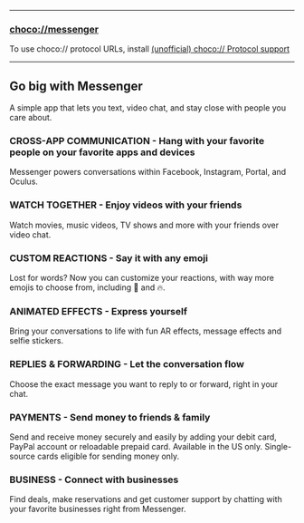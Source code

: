 
---
### [choco://messenger](choco://messenger)
To use choco:// protocol URLs, install [(unofficial) choco:// Protocol support](https://chocolatey.org/packages/choco-protocol-support)

---

## Go big with Messenger
A simple app that lets you text, video chat, and stay close with people you care about.



### CROSS-APP COMMUNICATION - Hang with your favorite people on your favorite apps and devices
Messenger powers conversations within Facebook, Instagram, Portal, and Oculus.

### WATCH TOGETHER - Enjoy videos with your friends
Watch movies, music videos, TV shows and more with your friends over video chat.

### CUSTOM REACTIONS - Say it with any emoji
Lost for words? Now you can customize your reactions, with way more emojis to choose from, including 🎉 and 🔥.

### ANIMATED EFFECTS - Express yourself
Bring your conversations to life with fun AR effects, message effects and selfie stickers.

### REPLIES & FORWARDING - Let the conversation flow
Choose the exact message you want to reply to or forward, right in your chat.

### PAYMENTS - Send money to friends & family
Send and receive money securely and easily by adding your debit card, PayPal account or reloadable prepaid card. Available in the US only. Single-source cards eligible for sending money only.

### BUSINESS - Connect with businesses
Find deals, make reservations and get customer support by chatting with your favorite businesses right from Messenger.
